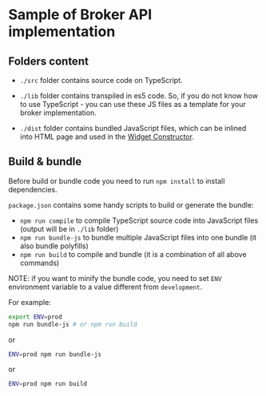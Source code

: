 # Sample of Broker API implementation

## Folders content

- `./src` folder contains source code on TypeScript.

- `./lib` folder contains transpiled in es5 code. So, if you do not know how to use TypeScript - you can use these JS files as a template for your broker implementation.

- `./dist` folder contains bundled JavaScript files, which can be inlined into HTML page and used in the [Widget Constructor](https://www.tradingview.com/charting-library-docs/docs/api/interfaces/Charting_Library.TradingTerminalWidgetOptions).

## Build & bundle

Before build or bundle code you need to run `npm install` to install dependencies.

`package.json` contains some handy scripts to build or generate the bundle:

- `npm run compile` to compile TypeScript source code into JavaScript files (output will be in `./lib` folder)
- `npm run bundle-js` to bundle multiple JavaScript files into one bundle (it also bundle polyfills)
- `npm run build` to compile and bundle (it is a combination of all above commands)

NOTE: if you want to minify the bundle code, you need to set `ENV` environment variable to a value different from `development`.

For example:

```bash
export ENV=prod
npm run bundle-js # or npm run build
```

or

```bash
ENV=prod npm run bundle-js
```

or

```bash
ENV=prod npm run build
```
